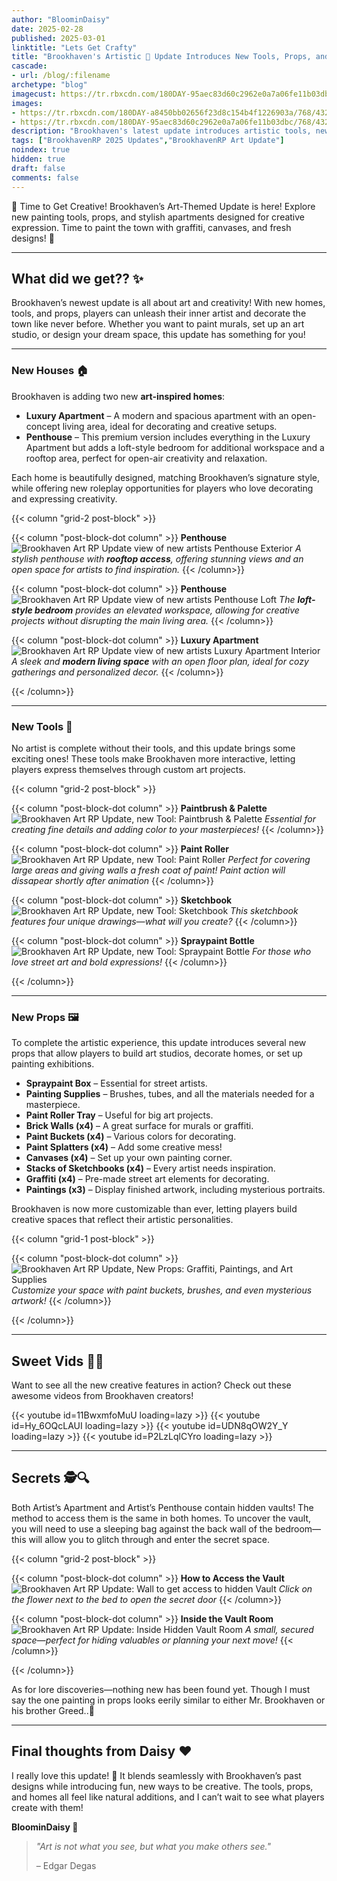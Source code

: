 ```yaml
---
author: "BloominDaisy"
date: 2025-02-28
published: 2025-03-01
linktitle: "Lets Get Crafty"
title: "Brookhaven's Artistic 🎨 Update Introduces New Tools, Props, and Apartments for Creative Players!"
cascade:
- url: /blog/:filename
archetype: "blog"
imagecust: https://tr.rbxcdn.com/180DAY-95aec83d60c2962e0a7a06fe11b03dbc/768/432/Image/Png/noFilter
images:
- https://tr.rbxcdn.com/180DAY-a8450bb02656f23d8c154b4f1226903a/768/432/Image/Png/noFilter
- https://tr.rbxcdn.com/180DAY-95aec83d60c2962e0a7a06fe11b03dbc/768/432/Image/Png/noFilter
description: "Brookhaven's latest update introduces artistic tools, new props, and stylish apartments, bringing fresh ways to express creativity."
tags: ["BrookhavenRP 2025 Updates","BrookhavenRP Art Update"]
noindex: true
hidden: true
draft: false
comments: false
---
```


🎨 Time to Get Creative! Brookhaven’s Art-Themed Update is here! Explore new painting tools, props, and stylish apartments designed for creative expression. Time to paint the town with graffiti, canvases, and fresh designs! 🏡

---

## What did we get?? ✨

Brookhaven’s newest update is all about art and creativity! With new homes, tools, and props, players can unleash their inner artist and decorate the town like never before. Whether you want to paint murals, set up an art studio, or design your dream space, this update has something for you!

---

### New Houses 🏠

Brookhaven is adding two new **art-inspired homes**:

- **Luxury Apartment** – A modern and spacious apartment with an open-concept living area, ideal for decorating and creative setups.
- **Penthouse** – This premium version includes everything in the Luxury Apartment but adds a loft-style bedroom for additional workspace and a rooftop area, perfect for open-air creativity and relaxation.

Each home is beautifully designed, matching Brookhaven’s signature style, while offering new roleplay opportunities for players who love decorating and expressing creativity.

{{< column "grid-2 post-block" >}}

{{< column "post-block-dot column" >}}
**Penthouse**
![Brookhaven Art RP Update view of new artists Penthouse Exterior](/images/blog/art_rp_penthouse.webp)
*A stylish penthouse with **rooftop access**, offering stunning views and an open space for artists to find inspiration.*
{{< /column>}}

{{< column "post-block-dot column" >}}
**Penthouse**
![Brookhaven Art RP Update view of new artists Penthouse Loft](/images/blog/art_rp_penthouse_bedroom.webp)
*The **loft-style bedroom** provides an elevated workspace, allowing for creative projects without disrupting the main living area.*
{{< /column>}}

{{< column "post-block-dot column" >}}
**Luxury Apartment**
![Brookhaven Art RP Update view of new artists Luxury Apartment Interior](/images/blog/art_rp_luxury_apartment.webp)
*A sleek and **modern living space** with an open floor plan, ideal for cozy gatherings and personalized decor.*
{{< /column>}}

{{< /column>}}

---

### New Tools 🎨

No artist is complete without their tools, and this update brings some exciting ones! These tools make Brookhaven more interactive, letting players express themselves through custom art projects.

{{< column "grid-2 post-block" >}}

{{< column "post-block-dot column" >}}
**Paintbrush & Palette**
![Brookhaven Art RP Update, new Tool: Paintbrush & Palette](/images/blog/art_tool_artists_pallete.webp)
*Essential for creating fine details and adding color to your masterpieces!*
{{< /column>}}

{{< column "post-block-dot column" >}}
**Paint Roller**
![Brookhaven Art RP Update, new Tool: Paint Roller](/images/blog/art_tool_paint_roller.webp)
*Perfect for covering large areas and giving walls a fresh coat of paint! Paint action will dissapear shortly after animation*
{{< /column>}}

{{< column "post-block-dot column" >}}
**Sketchbook**
![Brookhaven Art RP Update, new Tool: Sketchbook](/images/blog/art_tool_sketchpad.webp)
*This sketchbook features four unique drawings—what will you create?*
{{< /column>}}

{{< column "post-block-dot column" >}}
**Spraypaint Bottle**
![Brookhaven Art RP Update, new Tool: Spraypaint Bottle](/images/blog/art_tool_spray_can.webp)
*For those who love street art and bold expressions!*
{{< /column>}}

{{< /column>}}

---

### New Props 🖼️

To complete the artistic experience, this update introduces several new props that allow players to build art studios, decorate homes, or set up painting exhibitions.

- **Spraypaint Box** – Essential for street artists.
- **Painting Supplies** – Brushes, tubes, and all the materials needed for a masterpiece.
- **Paint Roller Tray** – Useful for big art projects.
- **Brick Walls (x4)** – A great surface for murals or graffiti.
- **Paint Buckets (x4)** – Various colors for decorating.
- **Paint Splatters (x4)** – Add some creative mess!
- **Canvases (x4)** – Set up your own painting corner.
- **Stacks of Sketchbooks (x4)** – Every artist needs inspiration.
- **Graffiti (x4)** – Pre-made street art elements for decorating.
- **Paintings (x3)** – Display finished artwork, including mysterious portraits.

Brookhaven is now more customizable than ever, letting players build creative spaces that reflect their artistic personalities.

{{< column "grid-1 post-block" >}}

{{< column "post-block-dot column" >}}
![Brookhaven Art RP Update, New Props: Graffiti, Paintings, and Art Supplies](/images/blog/art_props.webp)
*Customize your space with paint buckets, brushes, and even mysterious artwork!*
{{< /column>}}

{{< /column>}}

---

## Sweet Vids 🎥✨

Want to see all the new creative features in action? Check out these awesome videos from Brookhaven creators!

<div class="grid-2 post-vid-dot">
{{< youtube id=11BwxmfoMuU loading=lazy >}}
{{< youtube id=Hy_6OQcLAUI loading=lazy >}}
{{< youtube id=UDN8qOW2Y_Y loading=lazy >}}
{{< youtube id=P2LzLqlCYro loading=lazy >}}
</div>

---

## Secrets 🕵️🔍

Both Artist’s Apartment and Artist’s Penthouse contain hidden vaults! The method to access them is the same in both homes. To uncover the vault, you will need to use a sleeping bag against the back wall of the bedroom—this will allow you to glitch through and enter the secret space.

{{< column "grid-2 post-block" >}}

{{< column "post-block-dot column" >}}
**How to Access the Vault**
![Brookhaven Art RP Update: Wall to get access to hidden Vault](/images/blog/art_rp_wall_to_vault.webp)
*Click on the flower next to the bed to open the secret door*
{{< /column>}}

{{< column "post-block-dot column" >}}
**Inside the Vault Room**
![Brookhaven Art RP Update: Inside Hidden Vault Room](/images/blog/art_rp_vault_room.webp)
*A small, secured space—perfect for hiding valuables or planning your next move!*
{{< /column>}}

{{< /column>}}

As for lore discoveries—nothing new has been found yet. Though I must say the one painting in props looks eerily similar to either Mr. Brookhaven or his brother Greed..👀


---

## Final thoughts from Daisy ❤️

I really love this update! 🎨 It blends seamlessly with Brookhaven’s past designs while introducing fun, new ways to be creative. The tools, props, and homes all feel like natural additions, and I can’t wait to see what players create with them!

**BloominDaisy 💜**  

>*"Art is not what you see, but what you make others see."* 
>
>– Edgar Degas
